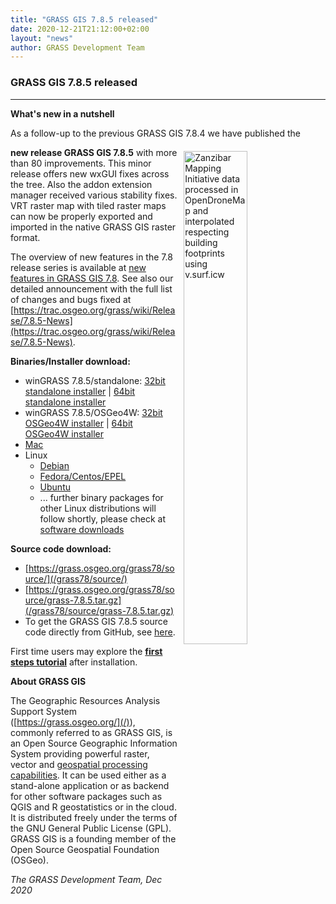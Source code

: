 ```yaml
---
title: "GRASS GIS 7.8.5 released"
date: 2020-12-21T21:12:00+02:00
layout: "news"
author: GRASS Development Team
---
```


### GRASS GIS 7.8.5 released

------------------------------------------------------------------------
**What's new in a nutshell**

As a follow-up to the previous GRASS GIS 7.8.4 we have published the
<a href="/images/gallerylidar/zmi_stone_town_opendronemap_v_surf_icw.png">
  <img src="/images/gallerylidar/zmi_stone_town_opendronemap_v_surf_icw.png"
   alt="Zanzibar Mapping Initiative data processed in OpenDroneMap and interpolated respecting building footprints using v.surf.icw" title="Zanzibar Mapping Initiative data processed in OpenDroneMap and interpolated respecting building footprints using v.surf.icw"
   width="45%" style="float:right;padding-left:10px;padding-top:20px">
</a>

**new release GRASS GIS 7.8.5** with more than 80 improvements. 
This minor release offers new wxGUI fixes across the tree. Also the addon
extension manager received various stability fixes. VRT raster map with tiled
raster maps can now be properly exported and imported in the native GRASS GIS
raster format.

The overview of new features in the 7.8 release series is available at 
[new features in GRASS GIS 7.8](https://trac.osgeo.org/grass/wiki/Grass7/NewFeatures78).
See also our detailed announcement with the full list of changes and 
bugs fixed at 
[https://trac.osgeo.org/grass/wiki/Release/7.8.5-News](https://trac.osgeo.org/grass/wiki/Release/7.8.5-News).

**Binaries/Installer download:**

- winGRASS 7.8.5/standalone: 
  [32bit standalone installer](/grass78/binary/mswindows/native/x86/WinGRASS-7.8.5-1-Setup-x86.exe) \| [64bit standalone installer](/grass78/binary/mswindows/native/x86_64/WinGRASS-7.8.5-1-Setup-x86_64.exe)
- winGRASS 7.8.5/OSGeo4W:
  [32bit OSGeo4W installer](http://download.osgeo.org/osgeo4w/osgeo4w-setup-x86.exe) \| [64bit OSGeo4W installer](http://download.osgeo.org/osgeo4w/osgeo4w-setup-x86_64.exe)
- [Mac](http://grassmac.wikidot.com/downloads)
- Linux
    - [Debian](https://tracker.debian.org/pkg/grass)
    - [Fedora/Centos/EPEL](https://src.fedoraproject.org/rpms/grass)
    - [Ubuntu](https://launchpad.net/~ubuntugis/+archive/ubuntu/ubuntugis-unstable/+packages?field.name_filter=grass)
    - ... further binary packages for other Linux distributions will follow shortly, please check at [software downloads](/download/software/index.html#g78x)

**Source code download:**

-   [https://grass.osgeo.org/grass78/source/](/grass78/source/)
-   [https://grass.osgeo.org/grass78/source/grass-7.8.5.tar.gz](/grass78/source/grass-7.8.5.tar.gz)
-   To get the GRASS GIS 7.8.5 source code directly from GitHub, see [here](https://github.com/OSGeo/grass/releases/tag/7.8.5).

First time users may explore the [**first steps tutorial**](/learn/) after
installation.

**About GRASS GIS**

The Geographic Resources Analysis Support System
([https://grass.osgeo.org/](/)), commonly referred to as GRASS GIS, is
an Open Source Geographic Information System providing powerful raster,
vector and [geospatial processing capabilities](https://grass.osgeo.org/learn/overview/).
It can be used either as a stand-alone application or as backend for other
software packages such as QGIS and R geostatistics or in the cloud. It is
distributed freely under the terms of the GNU General Public License (GPL).
GRASS GIS is a founding member of the Open Source Geospatial Foundation (OSGeo).

*The GRASS Development Team, Dec 2020*

